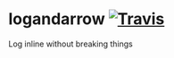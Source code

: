 # logandarrow [![Travis][build-badge]][build]

[build-badge]: https://img.shields.io/travis/OpenClubDev/logandarrow/master.svg?style=flat-square
[build]: https://travis-ci.org/OpenClubDev/logandarrow
Log inline without breaking things
